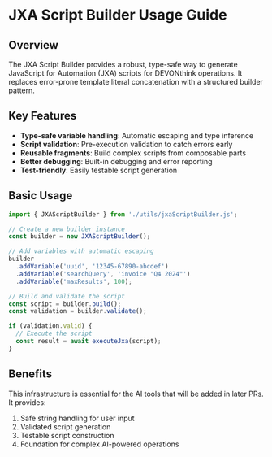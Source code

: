 # JXA Script Builder Usage Guide

## Overview

The JXA Script Builder provides a robust, type-safe way to generate JavaScript for Automation (JXA) scripts for DEVONthink operations. It replaces error-prone template literal concatenation with a structured builder pattern.

## Key Features

- **Type-safe variable handling**: Automatic escaping and type inference
- **Script validation**: Pre-execution validation to catch errors early  
- **Reusable fragments**: Build complex scripts from composable parts
- **Better debugging**: Built-in debugging and error reporting
- **Test-friendly**: Easily testable script generation

## Basic Usage

```typescript
import { JXAScriptBuilder } from './utils/jxaScriptBuilder.js';

// Create a new builder instance
const builder = new JXAScriptBuilder();

// Add variables with automatic escaping
builder
  .addVariable('uuid', '12345-67890-abcdef')
  .addVariable('searchQuery', 'invoice "Q4 2024"')
  .addVariable('maxResults', 100);

// Build and validate the script
const script = builder.build();
const validation = builder.validate();

if (validation.valid) {
  // Execute the script
  const result = await executeJxa(script);
}
```

## Benefits

This infrastructure is essential for the AI tools that will be added in later PRs. It provides:
1. Safe string handling for user input
2. Validated script generation
3. Testable script construction
4. Foundation for complex AI-powered operations
